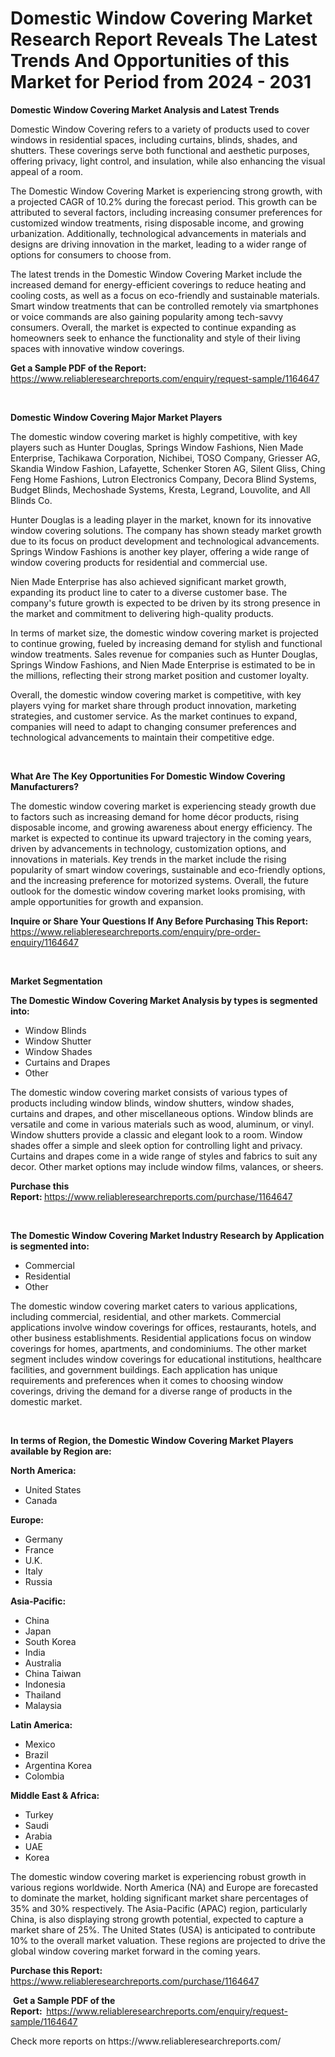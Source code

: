 <p><h1>Domestic Window Covering Market Research Report Reveals The Latest Trends And Opportunities of this Market for Period from 2024 - 2031</h1></p><p><strong>Domestic Window Covering Market Analysis and Latest Trends</strong></p>
<p><p>Domestic Window Covering refers to a variety of products used to cover windows in residential spaces, including curtains, blinds, shades, and shutters. These coverings serve both functional and aesthetic purposes, offering privacy, light control, and insulation, while also enhancing the visual appeal of a room.</p><p>The Domestic Window Covering Market is experiencing strong growth, with a projected CAGR of 10.2% during the forecast period. This growth can be attributed to several factors, including increasing consumer preferences for customized window treatments, rising disposable income, and growing urbanization. Additionally, technological advancements in materials and designs are driving innovation in the market, leading to a wider range of options for consumers to choose from.</p><p>The latest trends in the Domestic Window Covering Market include the increased demand for energy-efficient coverings to reduce heating and cooling costs, as well as a focus on eco-friendly and sustainable materials. Smart window treatments that can be controlled remotely via smartphones or voice commands are also gaining popularity among tech-savvy consumers. Overall, the market is expected to continue expanding as homeowners seek to enhance the functionality and style of their living spaces with innovative window coverings.</p></p>
<p><strong>Get a Sample PDF of the Report:&nbsp;</strong> <a href="https://www.reliableresearchreports.com/enquiry/request-sample/1164647">https://www.reliableresearchreports.com/enquiry/request-sample/1164647</a></p>
<p>&nbsp;</p>
<p><strong>Domestic Window Covering Major Market Players</strong></p>
<p><p>The domestic window covering market is highly competitive, with key players such as Hunter Douglas, Springs Window Fashions, Nien Made Enterprise, Tachikawa Corporation, Nichibei, TOSO Company, Griesser AG, Skandia Window Fashion, Lafayette, Schenker Storen AG, Silent Gliss, Ching Feng Home Fashions, Lutron Electronics Company, Decora Blind Systems, Budget Blinds, Mechoshade Systems, Kresta, Legrand, Louvolite, and All Blinds Co.</p><p>Hunter Douglas is a leading player in the market, known for its innovative window covering solutions. The company has shown steady market growth due to its focus on product development and technological advancements. Springs Window Fashions is another key player, offering a wide range of window covering products for residential and commercial use.</p><p>Nien Made Enterprise has also achieved significant market growth, expanding its product line to cater to a diverse customer base. The company's future growth is expected to be driven by its strong presence in the market and commitment to delivering high-quality products.</p><p>In terms of market size, the domestic window covering market is projected to continue growing, fueled by increasing demand for stylish and functional window treatments. Sales revenue for companies such as Hunter Douglas, Springs Window Fashions, and Nien Made Enterprise is estimated to be in the millions, reflecting their strong market position and customer loyalty.</p><p>Overall, the domestic window covering market is competitive, with key players vying for market share through product innovation, marketing strategies, and customer service. As the market continues to expand, companies will need to adapt to changing consumer preferences and technological advancements to maintain their competitive edge.</p></p>
<p>&nbsp;</p>
<p><strong>What Are The Key Opportunities For Domestic Window Covering Manufacturers?</strong></p>
<p><p>The domestic window covering market is experiencing steady growth due to factors such as increasing demand for home décor products, rising disposable income, and growing awareness about energy efficiency. The market is expected to continue its upward trajectory in the coming years, driven by advancements in technology, customization options, and innovations in materials. Key trends in the market include the rising popularity of smart window coverings, sustainable and eco-friendly options, and the increasing preference for motorized systems. Overall, the future outlook for the domestic window covering market looks promising, with ample opportunities for growth and expansion.</p></p>
<p><strong>Inquire or Share Your Questions If Any Before Purchasing This Report:</strong> <a href="https://www.reliableresearchreports.com/enquiry/pre-order-enquiry/1164647">https://www.reliableresearchreports.com/enquiry/pre-order-enquiry/1164647</a></p>
<p>&nbsp;</p>
<p><strong>Market Segmentation</strong></p>
<p><strong>The Domestic Window Covering Market Analysis by types is segmented into:</strong></p>
<p><ul><li>Window Blinds</li><li>Window Shutter</li><li>Window Shades</li><li>Curtains and Drapes</li><li>Other</li></ul></p>
<p><p>The domestic window covering market consists of various types of products including window blinds, window shutters, window shades, curtains and drapes, and other miscellaneous options. Window blinds are versatile and come in various materials such as wood, aluminum, or vinyl. Window shutters provide a classic and elegant look to a room. Window shades offer a simple and sleek option for controlling light and privacy. Curtains and drapes come in a wide range of styles and fabrics to suit any decor. Other market options may include window films, valances, or sheers.</p></p>
<p><strong>Purchase this Report:&nbsp;</strong><a href="https://www.reliableresearchreports.com/purchase/1164647">https://www.reliableresearchreports.com/purchase/1164647</a></p>
<p>&nbsp;</p>
<p><strong>The Domestic Window Covering Market Industry Research by Application is segmented into:</strong></p>
<p><ul><li>Commercial</li><li>Residential</li><li>Other</li></ul></p>
<p><p>The domestic window covering market caters to various applications, including commercial, residential, and other markets. Commercial applications involve window coverings for offices, restaurants, hotels, and other business establishments. Residential applications focus on window coverings for homes, apartments, and condominiums. The other market segment includes window coverings for educational institutions, healthcare facilities, and government buildings. Each application has unique requirements and preferences when it comes to choosing window coverings, driving the demand for a diverse range of products in the domestic market.</p></p>
<p>&nbsp;</p>
<p><strong>In terms of Region, the Domestic Window Covering Market Players available by Region are:</strong></p>
<p>
    <p> <strong> North America: </strong>
        <ul>
            <li>United States</li>
            <li>Canada</li>
        </ul>
        </p> 
    <p> <strong> Europe: </strong>
        <ul>
            <li>Germany</li>
            <li>France</li>
            <li>U.K.</li>
            <li>Italy</li>
            <li>Russia</li>
        </ul>
        </p> 
    <p> <strong> Asia-Pacific: </strong>
        <ul>
            <li>China</li>
            <li>Japan</li>
            <li>South Korea</li>
            <li>India</li>
            <li>Australia</li>
            <li>China Taiwan</li>
            <li>Indonesia</li>
            <li>Thailand</li>
            <li>Malaysia</li>
        </ul>
        </p> 
    <p> <strong> Latin America: </strong>
        <ul>
            <li>Mexico</li>
            <li>Brazil</li>
            <li>Argentina Korea</li>
            <li>Colombia</li>
        </ul>
        </p> 
    <p> <strong> Middle East & Africa: </strong>
        <ul>
            <li>Turkey</li>
            <li>Saudi</li>
            <li>Arabia</li>
            <li>UAE</li>
            <li>Korea</li>
        </ul>
    </p>
    </p>
<p><p>The domestic window covering market is experiencing robust growth in various regions worldwide. North America (NA) and Europe are forecasted to dominate the market, holding significant market share percentages of 35% and 30% respectively. The Asia-Pacific (APAC) region, particularly China, is also displaying strong growth potential, expected to capture a market share of 25%. The United States (USA) is anticipated to contribute 10% to the overall market valuation. These regions are projected to drive the global window covering market forward in the coming years.</p></p>
<p><strong>Purchase this Report: </strong><a href="https://www.reliableresearchreports.com/purchase/1164647">https://www.reliableresearchreports.com/purchase/1164647</a></p>
<p>&nbsp;<strong>Get a Sample PDF of the Report:&nbsp;&nbsp;</strong><a href="https://www.reliableresearchreports.com/enquiry/request-sample/1164647">https://www.reliableresearchreports.com/enquiry/request-sample/1164647</a></p>
<p><strong></strong></p>
<p>Check more reports on https://www.reliableresearchreports.com/</p>